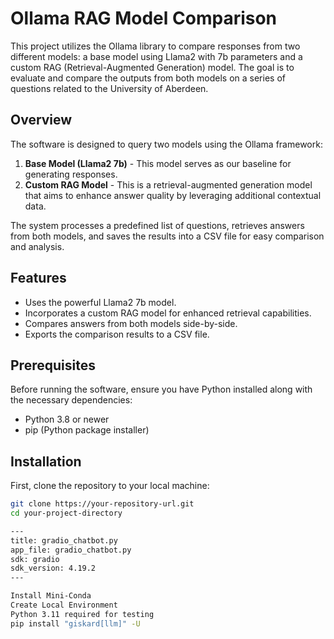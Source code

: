 # Ollama RAG Model Comparison

This project utilizes the Ollama library to compare responses from two different models: a base model using Llama2 with 7b parameters and a custom RAG (Retrieval-Augmented Generation) model. The goal is to evaluate and compare the outputs from both models on a series of questions related to the University of Aberdeen.

## Overview

The software is designed to query two models using the Ollama framework:
1. **Base Model (Llama2 7b)** - This model serves as our baseline for generating responses.
2. **Custom RAG Model** - This is a retrieval-augmented generation model that aims to enhance answer quality by leveraging additional contextual data.

The system processes a predefined list of questions, retrieves answers from both models, and saves the results into a CSV file for easy comparison and analysis.

## Features

- Uses the powerful Llama2 7b model.
- Incorporates a custom RAG model for enhanced retrieval capabilities.
- Compares answers from both models side-by-side.
- Exports the comparison results to a CSV file.

## Prerequisites

Before running the software, ensure you have Python installed along with the necessary dependencies:
- Python 3.8 or newer
- pip (Python package installer)

## Installation

First, clone the repository to your local machine:

```bash
git clone https://your-repository-url.git
cd your-project-directory

---
title: gradio_chatbot.py
app_file: gradio_chatbot.py
sdk: gradio
sdk_version: 4.19.2
---

Install Mini-Conda
Create Local Environment
Python 3.11 required for testing
pip install "giskard[llm]" -U


